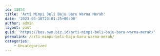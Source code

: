 ```yaml
---
id: 11854
title: 'Arti Mimpi Beli Baju Baru Warna Merah'
date: '2023-03-18T23:01:25+00:00'
author: admin
layout: post
guid: 'https://bos.awn.biz.id/arti-mimpi-beli-baju-baru-warna-merah/'
permalink: /arti-mimpi-beli-baju-baru-warna-merah/
categories:
    - Uncategorized
---
```


